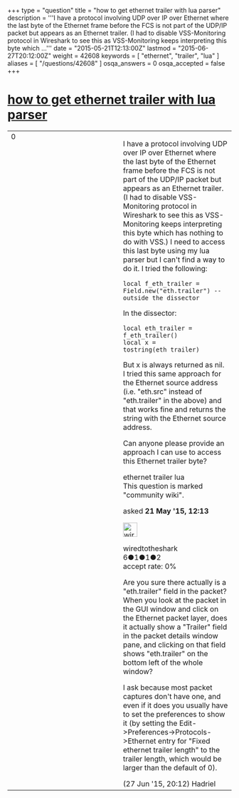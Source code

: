 +++
type = "question"
title = "how to get ethernet trailer with lua parser"
description = '''I have a protocol involving UDP over IP over Ethernet where the last byte of the Ethernet frame before the FCS is not part of the UDP/IP packet but appears as an Ethernet trailer. (I had to disable VSS-Monitoring protocol in Wireshark to see this as VSS-Monitoring keeps interpreting this byte which ...'''
date = "2015-05-21T12:13:00Z"
lastmod = "2015-06-27T20:12:00Z"
weight = 42608
keywords = [ "ethernet", "trailer", "lua" ]
aliases = [ "/questions/42608" ]
osqa_answers = 0
osqa_accepted = false
+++

<div class="headNormal">

# [how to get ethernet trailer with lua parser](/questions/42608/how-to-get-ethernet-trailer-with-lua-parser)

</div>

<div id="main-body">

<div id="askform">

<table id="question-table" style="width:100%;"><colgroup><col style="width: 50%" /><col style="width: 50%" /></colgroup><tbody><tr class="odd"><td style="width: 30px; vertical-align: top"><div class="vote-buttons"><span id="post-42608-upvote" class="ajax-command post-vote up" rel="nofollow" title="I like this post (click again to cancel)"> </span><div id="post-42608-score" class="post-score" title="current number of votes">0</div><span id="post-42608-downvote" class="ajax-command post-vote down" rel="nofollow" title="I dont like this post (click again to cancel)"> </span> <span id="favorite-mark" class="ajax-command favorite-mark" rel="nofollow" title="mark/unmark this question as favorite (click again to cancel)"> </span><div id="favorite-count" class="favorite-count"></div></div></td><td><div id="item-right"><div class="question-body"><p>I have a protocol involving UDP over IP over Ethernet where the last byte of the Ethernet frame before the FCS is not part of the UDP/IP packet but appears as an Ethernet trailer. (I had to disable VSS-Monitoring protocol in Wireshark to see this as VSS-Monitoring keeps interpreting this byte which has nothing to do with VSS.) I need to access this last byte using my lua parser but I can't find a way to do it. I tried the following:</p><pre><code>local f_eth_trailer = Field.new(&quot;eth.trailer&quot;) -- outside the dissector</code></pre><p>In the dissector:</p><pre><code>local eth_trailer = f_eth_trailer()
local x = tostring(eth_trailer)</code></pre><p>But x is always returned as nil. I tried this same approach for the Ethernet source address (i.e. "eth.src" instead of "eth.trailer" in the above) and that works fine and returns the string with the Ethernet source address.</p><p>Can anyone please provide an approach I can use to access this Ethernet trailer byte?</p></div><div id="question-tags" class="tags-container tags"><span class="post-tag tag-link-ethernet" rel="tag" title="see questions tagged &#39;ethernet&#39;">ethernet</span> <span class="post-tag tag-link-trailer" rel="tag" title="see questions tagged &#39;trailer&#39;">trailer</span> <span class="post-tag tag-link-lua" rel="tag" title="see questions tagged &#39;lua&#39;">lua</span></div><div id="question-controls" class="post-controls"><div class="community-wiki">This question is marked "community wiki".</div></div><div class="post-update-info-container"><div class="post-update-info post-update-info-user"><p>asked <strong>21 May '15, 12:13</strong></p><img src="https://secure.gravatar.com/avatar/f212ffc18ffdaf1765cce2e8eac0e403?s=32&amp;d=identicon&amp;r=g" class="gravatar" width="32" height="32" alt="wiredtotheshark&#39;s gravatar image" /><p><span>wiredtotheshark</span><br />
<span class="score" title="6 reputation points">6</span><span title="1 badges"><span class="badge1">●</span><span class="badgecount">1</span></span><span title="1 badges"><span class="silver">●</span><span class="badgecount">1</span></span><span title="2 badges"><span class="bronze">●</span><span class="badgecount">2</span></span><br />
<span class="accept_rate" title="Rate of the user&#39;s accepted answers">accept rate:</span> <span title="wiredtotheshark has no accepted answers">0%</span></p></div></div><div id="comments-container-42608" class="comments-container"><span id="43620"></span><div id="comment-43620" class="comment"><div id="post-43620-score" class="comment-score"></div><div class="comment-text"><p>Are you sure there actually is a "eth.trailer" field in the packet? When you look at the packet in the GUI window and click on the Ethernet packet layer, does it actually show a "Trailer" field in the packet details window pane, and clicking on that field shows "eth.trailer" on the bottom left of the whole window?</p><p>I ask because most packet captures don't have one, and even if it does you usually have to set the preferences to show it (by setting the Edit-&gt;Preferences-&gt;Protocols-&gt;Ethernet entry for "Fixed ethernet trailer length" to the trailer length, which would be larger than the default of 0).</p></div><div id="comment-43620-info" class="comment-info"><span class="comment-age">(27 Jun '15, 20:12)</span> <span class="comment-user userinfo">Hadriel</span></div></div></div><div id="comment-tools-42608" class="comment-tools"></div><div class="clear"></div><div id="comment-42608-form-container" class="comment-form-container"></div><div class="clear"></div></div></td></tr></tbody></table>

</div>

</div>

